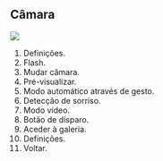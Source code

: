 ## Câmara

![](http://static.energysistem.com/images/manuals/42689/57f3783201957.jpg)

1. Definições.
2. Flash.
3. Mudar câmara.
4. Pré-visualizar.
5. Modo automático através de gesto.
6. Detecção de sorriso.
7. Modo vídeo.
8. Botão de disparo.
9. Aceder à galeria.
10. Definições.
11. Voltar.
